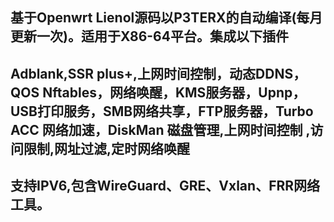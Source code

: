 基于Openwrt Lienol源码以P3TERX的自动编译(每月更新一次)。适用于X86-64平台。集成以下插件
---
Adblank,SSR plus+,上网时间控制，动态DDNS，QOS Nftables，网络唤醒，KMS服务器，Upnp，USB打印服务，SMB网络共享，FTP服务器，Turbo ACC 网络加速，DiskMan 磁盘管理,上网时间控制 ,访问限制,网址过滤,定时网络唤醒
---
支持IPV6,包含WireGuard、GRE、Vxlan、FRR网络工具。
---
